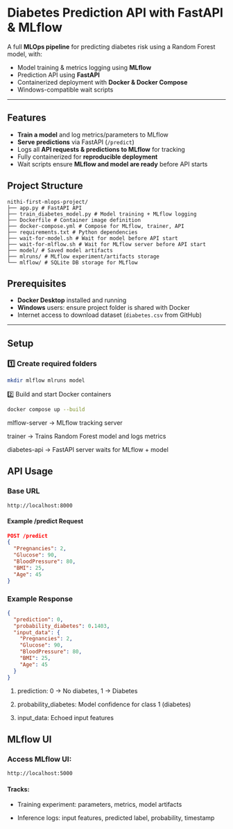 # Diabetes Prediction API with FastAPI & MLflow

A full **MLOps pipeline** for predicting diabetes risk using a Random Forest model, with:

- Model training & metrics logging using **MLflow**
- Prediction API using **FastAPI**
- Containerized deployment with **Docker & Docker Compose**
- Windows-compatible wait scripts

---

## Features

- **Train a model** and log metrics/parameters to MLflow
- **Serve predictions** via FastAPI (`/predict`)  
- Logs all **API requests & predictions to MLflow** for tracking
- Fully containerized for **reproducible deployment**
- Wait scripts ensure **MLflow and model are ready** before API starts


## Project Structure
```
nithi-first-mlops-project/
├── app.py # FastAPI API
├── train_diabetes_model.py # Model training + MLflow logging
├── Dockerfile # Container image definition
├── docker-compose.yml # Compose for MLflow, trainer, API
├── requirements.txt # Python dependencies
├── wait-for-model.sh # Wait for model before API start
├── wait-for-mlflow.sh # Wait for MLflow server before API start
├── model/ # Saved model artifacts
├── mlruns/ # MLflow experiment/artifacts storage
└── mlflow/ # SQLite DB storage for MLflow
```

## Prerequisites

- **Docker Desktop** installed and running
- **Windows** users: ensure project folder is shared with Docker
- Internet access to download dataset (`diabetes.csv` from GitHub)

---

## Setup

### 1️⃣ Create required folders

```bash
mkdir mlflow mlruns model
```

2️⃣ Build and start Docker containers
```bash
docker compose up --build
```
mlflow-server → MLflow tracking server

trainer → Trains Random Forest model and logs metrics

diabetes-api → FastAPI server waits for MLflow + model

## API Usage

### Base URL

```bash
http://localhost:8000
```

#### Example /predict Request
```json
POST /predict
{
  "Pregnancies": 2,
  "Glucose": 90,
  "BloodPressure": 80,
  "BMI": 25,
  "Age": 45
}
```

### Example Response

```json
{
  "prediction": 0,
  "probability_diabetes": 0.1403,
  "input_data": {
    "Pregnancies": 2,
    "Glucose": 90,
    "BloodPressure": 80,
    "BMI": 25,
    "Age": 45
  }
}
```

1. prediction: 0 → No diabetes, 1 → Diabetes

2. probability_diabetes: Model confidence for class 1 (diabetes)

3. input_data: Echoed input features

## MLflow UI

### Access MLflow UI:

```bash
http://localhost:5000
```
#### Tracks:

  * Training experiment: parameters, metrics, model artifacts

  * Inference logs: input features, predicted label, probability, timestamp

